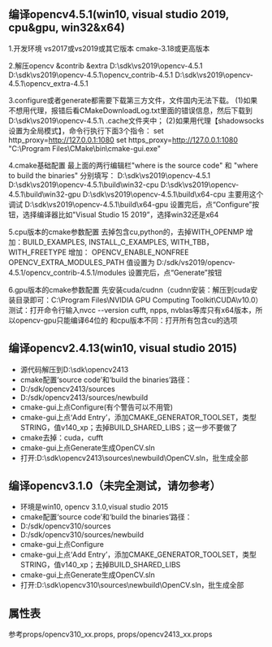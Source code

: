 编译opencv4.5.1(win10, visual studio 2019, cpu&gpu, win32&x64)
---
1.开发环境
vs2017或vs2019或其它版本
cmake-3.18或更高版本

2.解压opencv &contrib &extra
D:\sdk\vs2019\opencv-4.5.1
D:\sdk\vs2019\opencv-4.5.1\opencv_contrib-4.5.1
D:\sdk\vs2019\opencv-4.5.1\opencv_extra-4.5.1

3.configure或者generate都需要下载第三方文件，文件国内无法下载。
(1)如果不想用代理，报错后看CMakeDownloadLog.txt里面的错误信息，然后下载到D:\sdk\vs2019\opencv-4.5.1\ .cache文件夹中；
(2)如果用代理【shadowsocks设置为全局模式】，命令行执行下面3个指令：
set http_proxy=http://127.0.0.1:1080
set https_proxy=http://127.0.0.1:1080
"C:\Program Files\CMake\bin\cmake-gui.exe"

4.cmake基础配置
最上面的两行编辑栏"where is the source code" 和 "where to build the binaries" 分别填写：
D:\sdk\vs2019\opencv-4.5.1
D:\sdk\vs2019\opencv-4.5.1\build\win32-cpu
D:\sdk\vs2019\opencv-4.5.1\build\win32-gpu
D:\sdk\vs2019\opencv-4.5.1\build\x64-cpu              主要用这个调试
D:\sdk\vs2019\opencv-4.5.1\build\x64-gpu
设置完后，点“Configure”按钮，选择编译器比如"Visual Studio 15 2019”，选择win32还是x64

5.cpu版本的cmake参数配置
去掉包含cu,python的，去掉WITH_OPENMP
增加：BUILD_EXAMPLES, INSTALL_C_EXAMPLES, WITH_TBB，WITH_FREETYPE
增加： OPENCV_ENABLE_NONFREE
OPENCV_EXTRA_MODULES_PATH 值设置为 D:/sdk/vs2019/opencv-4.5.1/opencv_contrib-4.5.1/modules
设置完后，点“Generate”按钮


6.gpu版本的cmake参数配置
先安装cuda/cudnn（cudnn安装：解压到cuda安装目录即可：C:\Program Files\NVIDIA GPU Computing Toolkit\CUDA\v10.0）
测试：打开命令行输入nvcc --version
cufft, npps, nvblas等库只有x64版本，所以opencv-gpu只能编译64位的
和cpu版本不同：打开所有包含cu的选项








编译opencv2.4.13(win10, visual studio 2015)
---

- 源代码解压到D:\sdk\opencv2413
- cmake配置‘source code’和‘build the binaries’路径：
- D:/sdk/opencv2413/sources
- D:/sdk/opencv2413/sources/newbuild
- cmake-gui上点Configure(有个警告可以不用管)
- cmake-gui上点‘Add Entry’，添加CMAKE_GENERATOR_TOOLSET，类型STRING，值v140_xp；去掉BUILD_SHARED_LIBS；这一步不要做了
- cmake去掉：cuda，cufft 
- cmake-gui上点Generate生成OpenCV.sln
- 打开:D:\sdk\opencv2413\sources\newbuild\OpenCV.sln，批生成全部








编译opencv3.1.0（未完全测试，请勿参考）
---
- 环境是win10, opencv 3.1.0,visual studio 2015
- cmake配置‘source code’和‘build the binaries’路径：
- D:/sdk/opencv310/sources
- D:/sdk/opencv310/sources/newbuild
- cmake-gui上点Configure
- cmake-gui上点‘Add Entry’，添加CMAKE_GENERATOR_TOOLSET，类型STRING，值v140_xp；去掉BUILD_SHARED_LIBS
- cmake-gui上点Generate生成OpenCV.sln
- 打开:D:\sdk\opencv310\sources\newbuild\OpenCV.sln，批生成全部








属性表
---
参考props/opencv310_xx.props, props/opencv2413_xx.props
